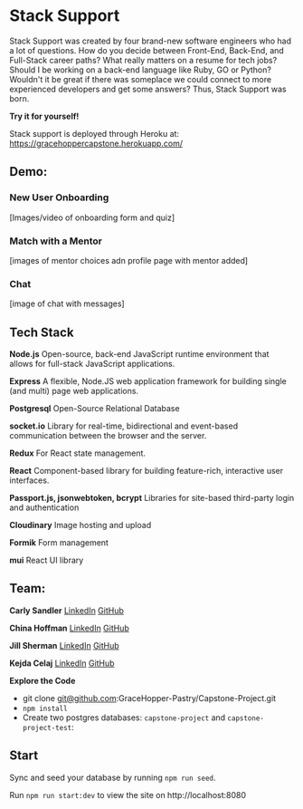 # **Stack Support**

Stack Support was created by four brand-new software engineers who had a lot of questions. How do you decide between Front-End, Back-End, and Full-Stack career paths? What really matters on a resume for tech jobs? Should I be working on a back-end language like Ruby, GO or Python? Wouldn't it be great if there was someplace we could connect to more experienced developers and get some answers? Thus, Stack Support was born.

**Try it for yourself!**

Stack support is deployed through Heroku at: https://gracehoppercapstone.herokuapp.com/

## **Demo:**

### New User Onboarding

[Images/video of onboarding form and quiz]

### Match with a Mentor

[images of mentor choices adn profile page with mentor added]

### Chat

[image of chat with messages]

## **Tech Stack**

**Node.js** Open-source, back-end JavaScript runtime environment that allows for full-stack JavaScript applications.

**Express** A flexible, Node.JS web application framework for building single (and multi) page web applications.

**Postgresql** Open-Source Relational Database

**socket.io** Library for real-time, bidirectional and event-based communication between the browser and the server.

**Redux** For React state management.

**React** Component-based library for building feature-rich, interactive user interfaces.

**Passport.js, jsonwebtoken, bcrypt** Libraries for site-based third-party login and authentication

**Cloudinary** Image hosting and upload

**Formik** Form management

**mui** React UI library

## **Team:**

**Carly Sandler**
[LinkedIn](https://www.linkedin.com/in/carlysandler/)
[GitHub](https://github.com/carlysandler)

**China Hoffman**
[LinkedIn](https://www.linkedin.com/in/chinahoffman/)
[GitHub](https://github.com/cph2134)

**Jill Sherman**
[LinkedIn](https://www.linkedin.com/in/jill-sherman-tech/)
[GitHub](https://github.com/shermanful)

**Kejda Celaj**
[LinkedIn](https://www.linkedin.com/in/kejda-celaj-27370b231/)
[GitHub](https://github.com/thisisacodersworld)

**Explore the Code**

- git clone git@github.com:GraceHopper-Pastry/Capstone-Project.git
- `npm install`
- Create two postgres databases: `capstone-project` and `capstone-project-test`:

## Start

Sync and seed your database by running `npm run seed`.

Run `npm run start:dev` to view the site on http://localhost:8080
